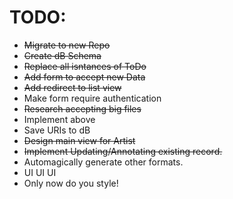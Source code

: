 # TODO:

- ~~Migrate to new Repo~~
- ~~Create dB Schema~~
- ~~Replace all isntances of ToDo~~
- ~~Add form to accept new Data~~
- ~~Add redirect to list view~~
- Make form require authentication
- ~~Research accepting big files~~
- Implement above
- Save URIs to dB
- ~~Design main view for Artist~~
- ~~Implement Updating/Annotating existing record.~~
- Automagically generate other formats.
- UI UI UI
- Only now do you style!
